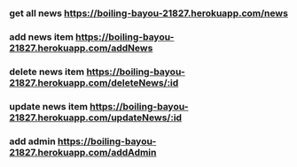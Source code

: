 ### get all news https://boiling-bayou-21827.herokuapp.com/news

### add news item https://boiling-bayou-21827.herokuapp.com/addNews

### delete news item https://boiling-bayou-21827.herokuapp.com/deleteNews/:id

### update news item https://boiling-bayou-21827.herokuapp.com/updateNews/:id

### add admin https://boiling-bayou-21827.herokuapp.com/addAdmin
